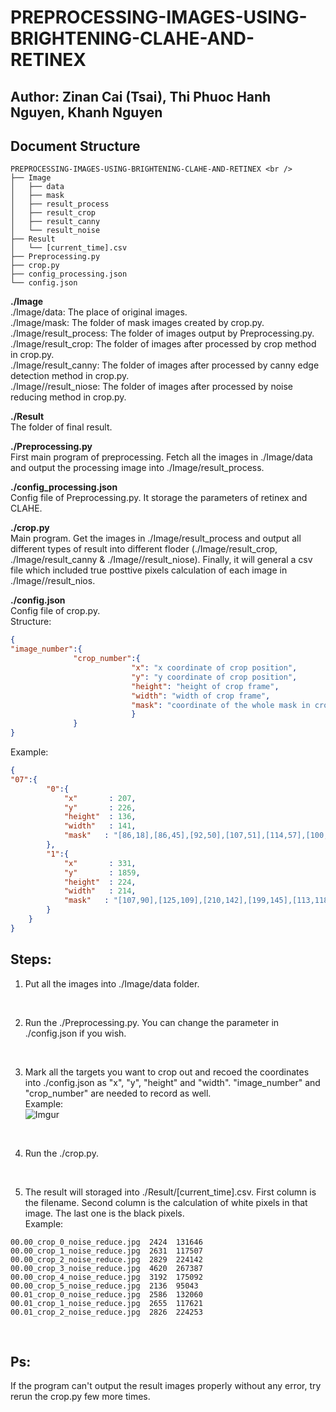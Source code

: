 # PREPROCESSING-IMAGES-USING-BRIGHTENING-CLAHE-AND-RETINEX
 
## Author: Zinan Cai (Tsai), Thi Phuoc Hanh Nguyen, Khanh Nguyen

## Document Structure

```
PREPROCESSING-IMAGES-USING-BRIGHTENING-CLAHE-AND-RETINEX <br />
├── Image 
│   ├── data 
│   ├── mask 
│   ├── result_process 
│   ├── result_crop 
│   ├── result_canny 
│   └── result_noise 
├── Result
│   └── [current_time].csv
├── Preprocessing.py
├── crop.py
├── config_processing.json
└── config.json
```

**./Image <br />**
./Image/data: The place of original images. <br />
./Image/mask: The folder of mask images created by crop.py. <br />
./Image/result_process: The folder of images output by Preprocessing.py. <br />
./Image/result_crop: The folder of images after processed by crop method in crop.py. <br />
./Image/result_canny: The folder of images after processed by canny edge detection method in crop.py. <br />
./Image//result_niose: The folder of images after processed by noise reducing method in crop.py. <br />

**./Result <br />**
The folder of final result. <br />

**./Preprocessing.py <br />**
First main program of preprocessing. Fetch all the images in ./Image/data and output the processing image into ./Image/result_process. <br />

**./config_processing.json <br />**
Config file of Preprocessing.py. It storage the parameters of retinex and CLAHE. <br />

**./crop.py <br />**
Main program. Get the images in ./Image/result_process and output all different types of result into different floder (./Image/result_crop, ./Image/result_canny & ./Image//result_niose). Finally, it will general a csv file which included true posttive pixels calculation of each image in ./Image//result_nios. <br />

**./config.json <br />**
Config file of crop.py. <br />
Structure: <br />
```json
{
"image_number":{
              "crop_number":{
                           "x": "x coordinate of crop position",
                           "y": "y coordinate of crop position",
                           "height": "height of crop frame",
                           "width": "width of crop frame",
                           "mask": "coordinate of the whole mask in cropped image"
                           }
              }
}
```
Example:
```json
{
"07":{
        "0":{
            "x"       : 207,
            "y"       : 226,
            "height"  : 136,
            "width"   : 141,
            "mask"   : "[86,18],[86,45],[92,50],[107,51],[114,57],[100,71],[102,81],[118,97],[115,105],[101,103],[81,89],[69,89],[51,107],[43,97],[50,90],[49,75],[22,58],[22,51],[24,49],[56,52],[64,45],[73,19],[76,24],[66,47],[58,56],[27,52],[24,56],[53,72],[52,92],[48,98],[51,101],[68,85],[83,85],[104,100],[112,101],[113,97],[98,79],[97,69],[108,57],[87,50],[82,42],[82,23]"
        },
        "1":{
            "x"       : 331,
            "y"       : 1859,
            "height"  : 224,
            "width"   : 214,
            "mask"   : "[107,90],[125,109],[210,142],[199,145],[113,118],[105,125],[112,149],[123,173],[135,178],[135,199],[124,202],[121,199],[116,172],[99,149],[94,128],[80,115],[1,137],[1,129],[76,105],[81,87],[72,65],[72,48],[75,48],[88,75],[88,79],[94,85],[95,68],[107,44],[120,31],[149,16],[150,21],[130,33],[113,53],[107,66]"
        }
    }
}
```

## Steps:

1. Put all the images into ./Image/data folder. <br />
 <br />
 
2. Run the ./Preprocessing.py. You can change the parameter in ./config.json if you wish. <br />
 <br />
 
3. Mark all the targets you want to crop out and recoed the coordinates into ./config.json as "x", "y", "height" and "width". "image_number" and "crop_number" are needed to record as well. <br />
Example: <br />
![Imgur](https://i.imgur.com/DkmdrHu.jpg)
<br />

4. Run the ./crop.py. <br />
 <br />
 
5. The result will storaged into ./Result/[current_time].csv. First column is the filename. Second column is the calculation of white pixels in that image. The last one is the black pixels. <br />
Example:
```
00.00_crop_0_noise_reduce.jpg  2424  131646
00.00_crop_1_noise_reduce.jpg  2631  117507
00.00_crop_2_noise_reduce.jpg  2829  224142
00.00_crop_3_noise_reduce.jpg  4620  267387
00.00_crop_4_noise_reduce.jpg  3192  175092
00.00_crop_5_noise_reduce.jpg  2136  95043
00.01_crop_0_noise_reduce.jpg  2586  132060
00.01_crop_1_noise_reduce.jpg  2655  117621
00.01_crop_2_noise_reduce.jpg  2826  224253
```
 <br />
 
 ## Ps:
 If the program can't output the result images properly without any error, try rerun the crop.py few more times. </br>
 

